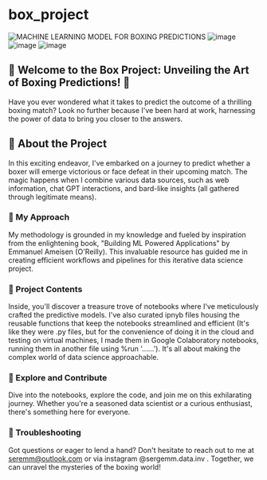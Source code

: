 # box_project

![MACHINE LEARNING MODEL FOR BOXING PREDICTIONS](https://github.com/SEREMM/box_project/assets/71859483/c8077931-f598-4d8c-8b5f-1ebfb166c768)
![image](https://github.com/SEREMM/box_project/assets/71859483/b8aedb3f-194f-4866-962d-20507f4df812)
![image](https://github.com/SEREMM/box_project/assets/71859483/c6c591e8-3fd9-406c-acea-b6a0e792413a)
![image](https://github.com/SEREMM/box_project/assets/71859483/d9008d5a-e783-4f2b-82ea-9cc855b59ea6)

## 🥊 Welcome to the Box Project: Unveiling the Art of Boxing Predictions! 🥊

Have you ever wondered what it takes to predict the outcome of a thrilling boxing match? Look no further because I've been hard at work, harnessing the power of data to bring you closer to the answers.

## 📜 About the Project

In this exciting endeavor, I've embarked on a journey to predict whether a boxer will emerge victorious or face defeat in their upcoming match. The magic happens when I combine various data sources, such as web information, chat GPT interactions, and bard-like insights (all gathered through legitimate means).

### 🌟 My Approach
My methodology is grounded in my knowledge and fueled by inspiration from the enlightening book, "Building ML Powered Applications" by Emmanuel Ameisen (O'Reilly). This invaluable resource has guided me in creating efficient workflows and pipelines for this iterative data science project.

### 📁 Project Contents
Inside, you'll discover a treasure trove of notebooks where I've meticulously crafted the predictive models. I've also curated ipnyb files housing the reusable functions that keep the notebooks streamlined and efficient (It's like they were .py files, but for the convenience of doing it in the cloud and testing on virtual machines, I made them in Google Colaboratory notebooks, running them in another file using %run '......'). It's all about making the complex world of data science approachable.

### 🚀 Explore and Contribute
Dive into the notebooks, explore the code, and join me on this exhilarating journey. Whether you're a seasoned data scientist or a curious enthusiast, there's something here for everyone.

### 🤔 Troubleshooting
Got questions or eager to lend a hand? Don't hesitate to reach out to me at seremm@outlook.com or via instagram @sergemm.data.inv . Together, we can unravel the mysteries of the boxing world!
